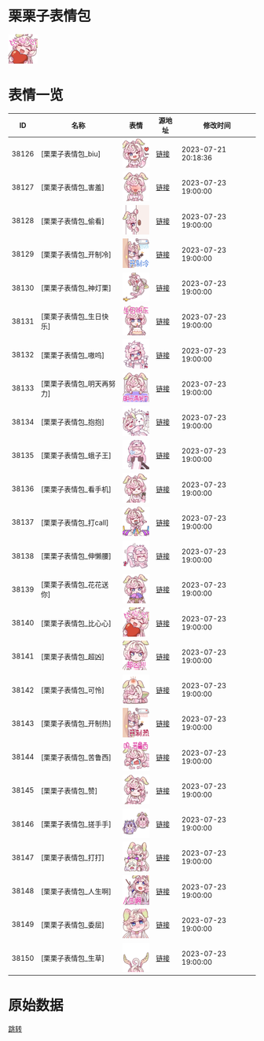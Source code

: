 # 栗栗子表情包

<img src="./cover.png" height="60" alt="cover" />

# 表情一览

|ID|名称|表情|源地址|修改时间|
|----|----|----|----|----|
|38126|[栗栗子表情包_biu]|<img src="./pic/038126_%5B栗栗子表情包_biu%5D.png" height="60" alt="biu"/>|[链接](https://i0.hdslb.com/bfs/garb/5d6190aecf44d4ebec0bbcab64cd3a2afc9ee033.png)|2023-07-21 20:18:36|
|38127|[栗栗子表情包_害羞]|<img src="./pic/038127_%5B栗栗子表情包_害羞%5D.png" height="60" alt="害羞"/>|[链接](https://i0.hdslb.com/bfs/garb/3c501403e2ff05486f59f3f6ddb60a0548a6ca1e.png)|2023-07-23 19:00:00|
|38128|[栗栗子表情包_偷看]|<img src="./pic/038128_%5B栗栗子表情包_偷看%5D.png" height="60" alt="偷看"/>|[链接](https://i0.hdslb.com/bfs/garb/5f42d42e24469bba11c610561dd205c57561e729.png)|2023-07-23 19:00:00|
|38129|[栗栗子表情包_开制冷]|<img src="./pic/038129_%5B栗栗子表情包_开制冷%5D.png" height="60" alt="开制冷"/>|[链接](https://i0.hdslb.com/bfs/garb/55c9a3058cf1f996df3ee0812869aa8bb70172d0.png)|2023-07-23 19:00:00|
|38130|[栗栗子表情包_神灯栗]|<img src="./pic/038130_%5B栗栗子表情包_神灯栗%5D.png" height="60" alt="神灯栗"/>|[链接](https://i0.hdslb.com/bfs/garb/16cf9659d085266548981c462e09cd8999f2a2b4.png)|2023-07-23 19:00:00|
|38131|[栗栗子表情包_生日快乐]|<img src="./pic/038131_%5B栗栗子表情包_生日快乐%5D.png" height="60" alt="生日快乐"/>|[链接](https://i0.hdslb.com/bfs/garb/ae37aba030437148a7d26a58ec90a199157f16ff.png)|2023-07-23 19:00:00|
|38132|[栗栗子表情包_嗷呜]|<img src="./pic/038132_%5B栗栗子表情包_嗷呜%5D.png" height="60" alt="嗷呜"/>|[链接](https://i0.hdslb.com/bfs/garb/0f936d3580a9fd1c20d744627ade320e13330388.png)|2023-07-23 19:00:00|
|38133|[栗栗子表情包_明天再努力]|<img src="./pic/038133_%5B栗栗子表情包_明天再努力%5D.png" height="60" alt="明天再努力"/>|[链接](https://i0.hdslb.com/bfs/garb/acbbad49f26d00e97612eca452e808db5b538c3f.png)|2023-07-23 19:00:00|
|38134|[栗栗子表情包_抱抱]|<img src="./pic/038134_%5B栗栗子表情包_抱抱%5D.png" height="60" alt="抱抱"/>|[链接](https://i0.hdslb.com/bfs/garb/de1d827628e1f4baead4951fab394242670e9b10.png)|2023-07-23 19:00:00|
|38135|[栗栗子表情包_蛾子王]|<img src="./pic/038135_%5B栗栗子表情包_蛾子王%5D.png" height="60" alt="蛾子王"/>|[链接](https://i0.hdslb.com/bfs/garb/04924a6866ed92fea079681e323bb8db5204c1b1.png)|2023-07-23 19:00:00|
|38136|[栗栗子表情包_看手机]|<img src="./pic/038136_%5B栗栗子表情包_看手机%5D.png" height="60" alt="看手机"/>|[链接](https://i0.hdslb.com/bfs/garb/2550616a3a3219120fc79f84667ca6f67b6dfab9.png)|2023-07-23 19:00:00|
|38137|[栗栗子表情包_打call]|<img src="./pic/038137_%5B栗栗子表情包_打call%5D.png" height="60" alt="打call"/>|[链接](https://i0.hdslb.com/bfs/garb/b4234f83e32f35b2d41aab36754f98a9f89d4f85.png)|2023-07-23 19:00:00|
|38138|[栗栗子表情包_伸懒腰]|<img src="./pic/038138_%5B栗栗子表情包_伸懒腰%5D.png" height="60" alt="伸懒腰"/>|[链接](https://i0.hdslb.com/bfs/garb/353f2fafd920f0b41625e301578e6385bc1d6c48.png)|2023-07-23 19:00:00|
|38139|[栗栗子表情包_花花送你]|<img src="./pic/038139_%5B栗栗子表情包_花花送你%5D.png" height="60" alt="花花送你"/>|[链接](https://i0.hdslb.com/bfs/garb/5084e4622e5cb1bcb57459a1632f57f5c0186c02.png)|2023-07-23 19:00:00|
|38140|[栗栗子表情包_比心心]|<img src="./pic/038140_%5B栗栗子表情包_比心心%5D.png" height="60" alt="比心心"/>|[链接](https://i0.hdslb.com/bfs/garb/641f8017aaf17672c45537afa973e1b2bd8055cb.png)|2023-07-23 19:00:00|
|38141|[栗栗子表情包_超凶]|<img src="./pic/038141_%5B栗栗子表情包_超凶%5D.png" height="60" alt="超凶"/>|[链接](https://i0.hdslb.com/bfs/garb/b714f47b8cb2f152303a89bf4ebdd7f3c2176712.png)|2023-07-23 19:00:00|
|38142|[栗栗子表情包_可怜]|<img src="./pic/038142_%5B栗栗子表情包_可怜%5D.png" height="60" alt="可怜"/>|[链接](https://i0.hdslb.com/bfs/garb/dba8a1d2573e38dbc0102ca83b648407c3e0b0a1.png)|2023-07-23 19:00:00|
|38143|[栗栗子表情包_开制热]|<img src="./pic/038143_%5B栗栗子表情包_开制热%5D.png" height="60" alt="开制热"/>|[链接](https://i0.hdslb.com/bfs/garb/2d8e1abfae793b1bcdd72cfbfb429578022310ab.png)|2023-07-23 19:00:00|
|38144|[栗栗子表情包_苦鲁西]|<img src="./pic/038144_%5B栗栗子表情包_苦鲁西%5D.png" height="60" alt="苦鲁西"/>|[链接](https://i0.hdslb.com/bfs/garb/3862e72d5c796825ca95c54b39b707f12dd1b34f.png)|2023-07-23 19:00:00|
|38145|[栗栗子表情包_赞]|<img src="./pic/038145_%5B栗栗子表情包_赞%5D.png" height="60" alt="赞"/>|[链接](https://i0.hdslb.com/bfs/garb/0512c944939e8b24789382bd4381faac07a29bfd.png)|2023-07-23 19:00:00|
|38146|[栗栗子表情包_搓手手]|<img src="./pic/038146_%5B栗栗子表情包_搓手手%5D.png" height="60" alt="搓手手"/>|[链接](https://i0.hdslb.com/bfs/garb/b46481bdee1d5e8e23011071609757e510123709.png)|2023-07-23 19:00:00|
|38147|[栗栗子表情包_打打]|<img src="./pic/038147_%5B栗栗子表情包_打打%5D.png" height="60" alt="打打"/>|[链接](https://i0.hdslb.com/bfs/garb/3a6f87550ab597c0a0f66f86068416d0ab28fe0d.png)|2023-07-23 19:00:00|
|38148|[栗栗子表情包_人生啊]|<img src="./pic/038148_%5B栗栗子表情包_人生啊%5D.png" height="60" alt="人生啊"/>|[链接](https://i0.hdslb.com/bfs/garb/fd5a8721775cb290270e601cdcad0ce2a299e79b.png)|2023-07-23 19:00:00|
|38149|[栗栗子表情包_委屈]|<img src="./pic/038149_%5B栗栗子表情包_委屈%5D.png" height="60" alt="委屈"/>|[链接](https://i0.hdslb.com/bfs/garb/a2748f90035216fb5211cb1f94f94220d58bd7a8.png)|2023-07-23 19:00:00|
|38150|[栗栗子表情包_生草]|<img src="./pic/038150_%5B栗栗子表情包_生草%5D.png" height="60" alt="生草"/>|[链接](https://i0.hdslb.com/bfs/garb/d672116adb88891bb1cf2bb6bc7e00f66112bd9c.png)|2023-07-23 19:00:00|

# 原始数据

[跳转](./raw.json)

